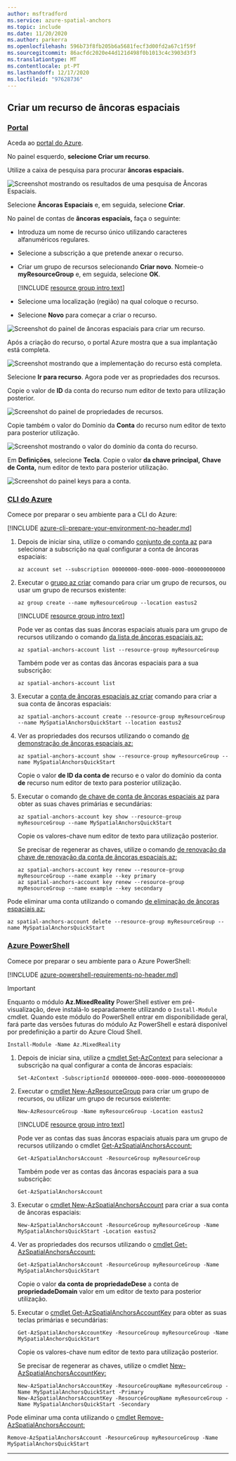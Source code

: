 ```yaml
---
author: msftradford
ms.service: azure-spatial-anchors
ms.topic: include
ms.date: 11/20/2020
ms.author: parkerra
ms.openlocfilehash: 596b73f8fb205b6a5681fecf3d00fd2a67c1f59f
ms.sourcegitcommit: 86acfdc2020e44d121d498f0b1013c4c3903d3f3
ms.translationtype: MT
ms.contentlocale: pt-PT
ms.lasthandoff: 12/17/2020
ms.locfileid: "97628736"
---
```

## <a name="create-a-spatial-anchors-resource"></a>Criar um recurso de âncoras espaciais

### <a name="portal"></a>[Portal](#tab/azure-portal)

Aceda ao <a href="https://portal.azure.com" target="_blank">portal do Azure</a>.

No painel esquerdo, **selecione Criar um recurso**.

Utilize a caixa de pesquisa para procurar **âncoras espaciais.**

![Screenshot mostrando os resultados de uma pesquisa de Âncoras Espaciais.](./media/spatial-anchors-get-started-create-resource/portal-search.png)

Selecione **Âncoras Espaciais** e, em seguida, selecione **Criar**.

No painel de contas de **âncoras espaciais,** faça o seguinte:

* Introduza um nome de recurso único utilizando caracteres alfanuméricos regulares.
* Selecione a subscrição a que pretende anexar o recurso.
* Criar um grupo de recursos selecionando **Criar novo**. Nomeie-o **myResourceGroup** e, em seguida, selecione **OK**.

  [!INCLUDE [resource group intro text](resource-group.md)]

* Selecione uma localização (região) na qual coloque o recurso.
* Selecione **Novo** para começar a criar o recurso.

![Screenshot do painel de âncoras espaciais para criar um recurso.](./media/spatial-anchors-get-started-create-resource/create-resource-form.png)

Após a criação do recurso, o portal Azure mostra que a sua implantação está completa.

![Screenshot mostrando que a implementação do recurso está completa.](./media/spatial-anchors-get-started-create-resource/deployment-complete.png)

Selecione **Ir para recurso**. Agora pode ver as propriedades dos recursos.

Copie o valor de **ID** da conta do recurso num editor de texto para utilização posterior.

![Screenshot do painel de propriedades de recursos.](./media/spatial-anchors-get-started-create-resource/view-resource-properties.png)

Copie também o valor do Domínio da **Conta** do recurso num editor de texto para posterior utilização.

![Screenshot mostrando o valor do domínio da conta do recurso.](./media/spatial-anchors-get-started-create-resource/view-resource-domain.png)

Em **Definições**, selecione **Tecla**. Copie o valor **da chave principal,** **Chave de Conta,** num editor de texto para posterior utilização.

![Screenshot do painel keys para a conta.](./media/spatial-anchors-get-started-create-resource/view-account-key.png)

### <a name="azure-cli"></a>[CLI do Azure](#tab/azure-cli)

Comece por preparar o seu ambiente para a CLI do Azure:

[!INCLUDE [azure-cli-prepare-your-environment-no-header.md](azure-cli-prepare-your-environment-no-header.md)]

1. Depois de iniciar sina, utilize o comando [conjunto de conta az](/cli/azure/account#az_account_set) para selecionar a subscrição na qual configurar a conta de âncoras espaciais:

   ```azurecli
   az account set --subscription 00000000-0000-0000-0000-000000000000
   ```

1. Executar o [grupo az criar](/cli/azure/group#az_group_create) comando para criar um grupo de recursos, ou usar um grupo de recursos existente:

   ```azurecli
   az group create --name myResourceGroup --location eastus2
   ```

   [!INCLUDE [resource group intro text](resource-group.md)]

   Pode ver as contas das suas âncoras espaciais atuais para um grupo de recursos utilizando o comando [da lista de âncoras espaciais az:](/cli/azure/ext/mixed-reality/spatial-anchors-account#ext_mixed_reality_az_spatial_anchors_account_list)

   ```azurecli
   az spatial-anchors-account list --resource-group myResourceGroup
   ```

   Também pode ver as contas das âncoras espaciais para a sua subscrição:

   ```azurecli
   az spatial-anchors-account list
   ```

1. Executar a [conta de âncoras espaciais az criar](/cli/azure/ext/mixed-reality/spatial-anchors-account#ext_mixed_reality_az_spatial_anchors_account_create) comando para criar a sua conta de âncoras espaciais:

   ```azurecli
   az spatial-anchors-account create --resource-group myResourceGroup --name MySpatialAnchorsQuickStart --location eastus2
   ```

1. Ver as propriedades dos recursos utilizando o comando [de demonstração de âncoras espaciais az:](/cli/azure/ext/mixed-reality/spatial-anchors-account#ext_mixed_reality_az_spatial_anchors_account_show)

   ```azurecli
   az spatial-anchors-account show --resource-group myResourceGroup --name MySpatialAnchorsQuickStart
   ```

   Copie o valor **de ID da conta de** recurso e o valor do domínio da conta **de** recurso num editor de texto para posterior utilização.

1. Executar o comando [de chave de conta de âncoras espaciais az](/cli/azure/ext/mixed-reality/spatial-anchors-account/key#ext_mixed_reality_az_spatial_anchors_account_key_show) para obter as suas chaves primárias e secundárias:

   ```azurecli
   az spatial-anchors-account key show --resource-group myResourceGroup --name MySpatialAnchorsQuickStart
   ```

   Copie os valores-chave num editor de texto para utilização posterior.

   Se precisar de regenerar as chaves, utilize o comando [de renovação da chave de renovação da conta de âncoras espaciais az:](/cli/azure/ext/mixed-reality/spatial-anchors-account/key#ext_mixed_reality_az_spatial_anchors_account_key_renew)

   ```azurecli
   az spatial-anchors-account key renew --resource-group myResourceGroup --name example --key primary
   az spatial-anchors-account key renew --resource-group myResourceGroup --name example --key secondary
   ```

Pode eliminar uma conta utilizando o comando [de eliminação de âncoras espaciais az:](/cli/azure/ext/mixed-reality/spatial-anchors-account#ext_mixed_reality_az_spatial_anchors_account_delete)

```azurecli
az spatial-anchors-account delete --resource-group myResourceGroup --name MySpatialAnchorsQuickStart
```

### <a name="azure-powershell"></a>[Azure PowerShell](#tab/azure-powershell)

Comece por preparar o seu ambiente para o Azure PowerShell:

[!INCLUDE [azure-powershell-requirements-no-header.md](azure-powershell-requirements-no-header.md)]

> [!IMPORTANT]
> Enquanto o módulo **Az.MixedReality** PowerShell estiver em pré-visualização, deve instalá-lo separadamente utilizando o `Install-Module` cmdlet. Quando este módulo do PowerShell entrar em disponibilidade geral, fará parte das versões futuras do módulo Az PowerShell e estará disponível por predefinição a partir do Azure Cloud Shell.

```azurepowershell-interactive
Install-Module -Name Az.MixedReality
```

1. Depois de iniciar sina, utilize a [cmdlet Set-AzContext](/powershell/module/az.accounts/set-azcontext) para selecionar a subscrição na qual configurar a conta de âncoras espaciais:

   ```azurepowershell-interactive
   Set-AzContext -SubscriptionId 00000000-0000-0000-0000-000000000000
   ```

1. Executar o [cmdlet New-AzResourceGroup](/powershell/module/az.resources/new-azresourcegroup) para criar um grupo de recursos, ou utilizar um grupo de recursos existente:

   ```azurepowershell-interactive
   New-AzResourceGroup -Name myResourceGroup -Location eastus2
   ```

   [!INCLUDE [resource group intro text](resource-group.md)]

   Pode ver as contas das suas âncoras espaciais atuais para um grupo de recursos utilizando o cmdlet [Get-AzSpatialAnchorsAccount:](/powershell/module/az.mixedreality/get-azspatialanchorsaccount)

   ```azurepowershell-interactive
   Get-AzSpatialAnchorsAccount -ResourceGroup myResourceGroup
   ```

   Também pode ver as contas das âncoras espaciais para a sua subscrição:

   ```azurepowershell-interactive
   Get-AzSpatialAnchorsAccount
   ```

1. Executar o [cmdlet New-AzSpatialAnchorsAccount](/powershell/module/az.mixedreality/new-azspatialanchorsaccount) para criar a sua conta de âncoras espaciais:

   ```azurepowershell-interactive
   New-AzSpatialAnchorsAccount -ResourceGroup myResourceGroup -Name MySpatialAnchorsQuickStart -Location eastus2
   ```

1. Ver as propriedades dos recursos utilizando o [cmdlet Get-AzSpatialAnchorsAccount:](/powershell/module/az.mixedreality/get-azspatialanchorsaccount)

   ```azurepowershell-interactive
   Get-AzSpatialAnchorsAccount -ResourceGroup myResourceGroup -Name MySpatialAnchorsQuickStart
   ```

   Copie o valor **da conta de propriedadeDese** a conta de **propriedadeDomain** valor em um editor de texto para posterior utilização.

1. Executar o [cmdlet Get-AzSpatialAnchorsAccountKey](/powershell/module/az.mixedreality/get-azspatialanchorsaccountkey) para obter as suas teclas primárias e secundárias:

   ```azurepowershell-interactive
   Get-AzSpatialAnchorsAccountKey -ResourceGroup myResourceGroup -Name MySpatialAnchorsQuickStart
   ```

   Copie os valores-chave num editor de texto para utilização posterior.

   Se precisar de regenerar as chaves, utilize o cmdlet [New-AzSpatialAnchorsAccountKey:](/powershell/module/az.mixedreality/new-azspatialanchorsaccountkey)

   ```azurepowershell-interactive
   New-AzSpatialAnchorsAccountKey -ResourceGroupName myResourceGroup -Name MySpatialAnchorsQuickStart -Primary
   New-AzSpatialAnchorsAccountKey -ResourceGroupName myResourceGroup -Name MySpatialAnchorsQuickStart -Secondary
   ```

Pode eliminar uma conta utilizando o [cmdlet Remove-AzSpatialAnchorsAccount:](/powershell/module/az.mixedreality/remove-azspatialanchorsaccount)

```azurepowershell-interactive
Remove-AzSpatialAnchorsAccount -ResourceGroup myResourceGroup -Name MySpatialAnchorsQuickStart
```

---
